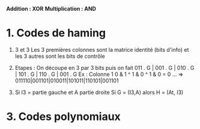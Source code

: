 **Addition : XOR**
**Multiplication : AND**

# 1. Codes de haming 

1. 3 et 3
Les 3 premières colonnes sont la matrice identité (bits d'info) et les 3 autres sont les bits de contrôle

2. Etapes : 
On découpe en 3 par 3 bits
puis on fait
011 . G | 001 . G  | 010 . G | 101 . G | 110 . G | 001 . G
Ex : Colonne 1 
0 & 1 ^ 1 & 0 ^ 1 & 0 = 0
... => 
011110|001101|010011|101011|110101|001101

3. Si I3 = partie gauche et A partie droite
Si G = (I3,A) alors H = (At, I3)


# 3. Codes polynomiaux


